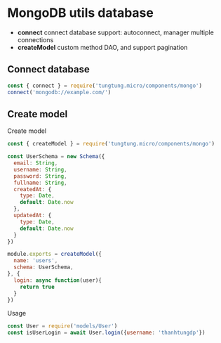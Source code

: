 # MongoDB utils database

* **connect** connect database support: autoconnect, manager multiple connections
* **createModel** custom method DAO, and support pagination

## Connect database

```javascript
const { connect } = require('tungtung.micro/components/mongo')
connect('mongodb://example.com/')
```

## Create model

Create model
```javascript
const { createModel } = require('tungtung.micro/components/mongo')

const UserSchema = new Schema({
  email: String,
  username: String,
  password: String,
  fullname: String,
  createdAt: {
    type: Date,
    default: Date.now
  },
  updatedAt: {
    type: Date,
    default: Date.now
  }
})

module.exports = createModel({
  name: 'users',
  schema: UserSchema,
}, {
  login: async function(user){
    return true
  }
})
```

Usage

```javascript
const User = require('models/User')
const isUserLogin = await User.login({username: 'thanhtungdp'})
```
